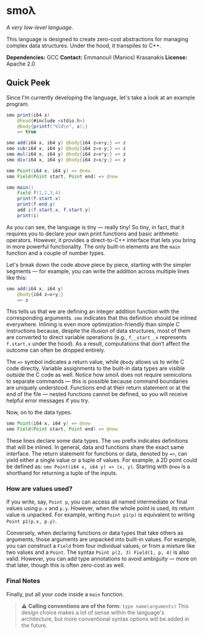 # smoλ

*A very low-level language.*

This language is designed to create zero-cost abstractions for managing complex data structures.
Under the hood, it transpiles to C++.

**Dependencies:** GCC
**Contact:** Emmanouil (Manios) Krasanakis
**License:** Apache 2.0

## Quick Peek

Since I'm currently developing the language, let's take a look at an example program.

```java
smo print(i64 x)
    @head{#include <stdio.h>}
    @body{printf("%ld\n", x);}
    => true

smo add(i64 x, i64 y) @body{i64 z=x+y;} => z
smo sub(i64 x, i64 y) @body{i64 z=x-y;} => z
smo mul(i64 x, i64 y) @body{i64 z=x*y;} => z
smo div(i64 x, i64 y) @body{i64 z=x/y;} => z

smo Point(i64 x, i64 y) => @new
smo Field(Point start, Point end) => @new

smo main()
    Field f(1,2,3,4)
    print(f.start.x)
    print(f.end.y)
    add i(f.start.x, f.start.y)
    print(i)
```
As you can see, the language is tiny — really tiny! So tiny, in fact,
that it requires you to declare your own print functions and basic arithmetic operators.
However, it provides a direct-to-C++ interface that lets you bring in more powerful functionality.
The only built-in elements are the `main` function and a couple of number types.

Let's break down the code above piece by piece, starting with the simpler segments —
for example, you can write the addition across multiple lines like this:

```java
smo add(i64 x, i64 y)
    @body{i64 z=x+y;}
    => z
```

This tells us that we are defining an integer addition function with the corresponding arguments.
`smo` indicates that this definition should be inlined everywhere.
Inlining is even more optimization-friendly than simple C instructions because,
despite the illusion of data structures, most of them are converted to direct variable operations
(e.g., `f__start__x` represents `f.start.x` under the hood).
As a result, computations that don’t affect the outcome can often be dropped entirely.

The `=>` symbol indicates a return value, while `@body` allows us to write C code directly.
Variable assignments to the built-in data types are visible outside the C code as well.
Notice how *smoλ* does not require semicolons to separate commands — this is possible
because command boundaries are uniquely understood.
Functions end at their return statement or at the end of the file —
nested functions cannot be defined, so you will receive helpful error messages if you try.

Now, on to the data types.


```java
smo Point(i64 x, i64 y) => @new
smo Field(Point start, Point end) => @new
```

These lines declare some data types. The `smo` prefix indicates definitions
that will be inlined. In general, data and functions share the exact same interface.
The return statement for functions or data, denoted by `=>`, can yield either a single value or a tuple of values.
For example, a 2D point could be defined as: `smo Point(i64 x, i64 y) => (x, y)`.
Starting with `@new` is a shorthand for returning a tuple of the inputs.

### How are values used?

If you write, say, `Point p`, you can access all named intermediate or final values using `p.x` and `p.y`.
However, when the whole point is used, its return value is unpacked.
For example, writing `Point p1(p)` is equivalent to writing `Point p1(p.x, p.y)`.

Conversely, when declaring functions or data types that take others as arguments,
those arguments are unpacked into built-in values.
For example, you can construct a `Field` from four individual values,
or from a mixture like two values and a `Point`.
The syntax `Point p(2, 3) Field(1, p, 4)` is also valid.
However, you can add type annotations to avoid ambiguity — more on that later,
though this is often zero-cost as well.

### Final Notes

Finally, put all your code inside a `main` function.

> :warning: **Calling conventions are of the form:** `type name(arguments)`
> This design choice makes a lot of sense within the language's architecture,
> but more conventional syntax options will be added in the future.


